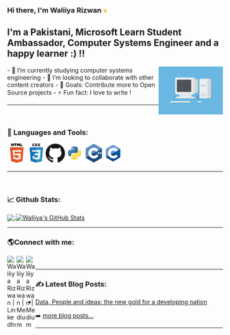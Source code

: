 ### Hi there, I'm Waliiya Rizwan <img src="https://raw.githubusercontent.com/WaliiyaRizwan/WaliiyaRizwan/master/wave.gif" width="10px">


## I'm a Pakistani, Microsoft Learn Student Ambassador, Computer Systems Engineer and a happy learner :) !!
<img src="https://raw.githubusercontent.com/WaliiyaRizwan/WaliiyaRizwan/master/computer-flat-design.gif" width="150px" img align = "right">
- 🌱 I’m currently studying computer systems engineering 
- 👯 I’m looking to collaborate with other content creators
- 🥅 Goals: Contribute more to Open Source projects 
- ⚡ Fun fact: I love to write !


---

<br />

### 🔧 Languages and Tools:

<img align="left" alt="HTML5" width="45px" src="https://raw.githubusercontent.com/github/explore/80688e429a7d4ef2fca1e82350fe8e3517d3494d/topics/html/html.png" />
<img align="left" alt="CSS3" width="45x" src="https://raw.githubusercontent.com/github/explore/80688e429a7d4ef2fca1e82350fe8e3517d3494d/topics/css/css.png" />
<img align="left" alt="GitHub" width="45px" src="https://raw.githubusercontent.com/github/explore/78df643247d429f6cc873026c0622819ad797942/topics/github/github.png" />
<img align="left" alt="Python" width="45px" src="https://raw.githubusercontent.com/github/explore/80688e429a7d4ef2fca1e82350fe8e3517d3494d/topics/python/python.png" />
<img align="left" alt="C++" width="45px" src="https://raw.githubusercontent.com/github/explore/80688e429a7d4ef2fca1e82350fe8e3517d3494d/topics/cpp/cpp.png" />
<img align="left" alt="C" width="45px" src="https://raw.githubusercontent.com/github/explore/80688e429a7d4ef2fca1e82350fe8e3517d3494d/topics/c/c.png" />

<br />

<br />

<br />

---

<br />


### &#x1f4c8; Github Stats:
<a href="https://github.com/WaliiyaRizwan/WaliiyaRizwan">
  <img align="center" src="https://github-readme-stats.vercel.app/api/top-langs/?username=WaliiyaRizwan&hide=java,html,tex&title_color=ffffff&text_color=c9cacc&icon_color=2bbc8a&bg_color=1d1f21&langs_count=3" />
</a>

<a href="https://github.com/WaliiyaRizwan/WaliiyaRizwan">
  <img align="center" src="https://github-readme-stats.vercel.app/api?username=WaliiyaRizwan&show_icons=true&line_height=27&count_private=true&title_color=ffffff&text_color=c9cacc&icon_color=2bbc8a&bg_color=1d1f21" alt="Waliiya's GitHub Stats" />
</a>

---

### 🌎Connect with me:


[<img align="left" alt="Waliiya Rizwan | LinkedIn" width="22px" src="https://cdn.jsdelivr.net/npm/simple-icons@v3/icons/linkedin.svg" />][linkedin]
[<img align="left" alt="Waliiya Rizwan | Medium" width="22px" src="https://cdn.jsdelivr.net/npm/simple-icons@3.13.0/icons/medium.svg" />][medium]
[<img align="left" alt="Waliiya Rizwan | Medium" width="22px" src="https://cdn.jsdelivr.net/npm/simple-icons@3.13.0/icons/gmail.svg" />][gmail]


<br />


[linkedin]: https://www.linkedin.com/in/waliiya-rizwan-4b3b411b9/
[medium]: https://medium.com/@waliyarizwan000
[gmail]: waliyarizwan000@gmail.com

---
### &#x270d; Latest Blog Posts:

<!-- BLOG-POST-LIST:START -->
- [Data, People and ideas: the new gold for a developing nation](https://medium.com/@waliyarizwan000/data-people-and-ideas-the-new-gold-for-a-developing-nation-78bf92871a24)

<!-- BLOG-POST-LIST:END -->

➡️ [more blog posts...](https://medium.com/@waliyarizwan000)

---
